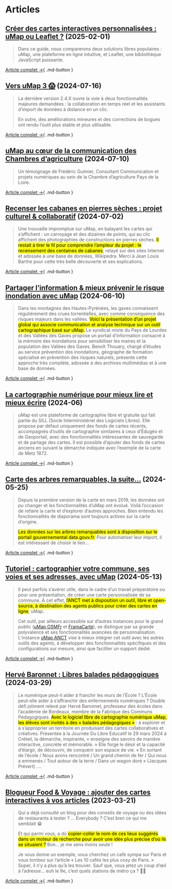 # Articles

## [Créer des cartes interactives personnalisées : uMap ou Leaflet ?](https://www.d-booker.fr/content/242-creer-des-cartes-interactives-personnalisees-umap-ou-leaflet) (2025-02-01)

> Dans ce guide, nous comparerons deux solutions libres populaires : uMap, une plateforme en ligne intuitive, et Leaflet, une bibliothèque JavaScript puissante.

[Article complet →](https://www.d-booker.fr/content/242-creer-des-cartes-interactives-personnalisees-umap-ou-leaflet){ .md-button }

## [Vers uMap 3 😱](https://www.openstreetmap.org/user/David%20Larlet/diary/404654#vers-umap-3-) (2024-07-16)

> La dernière version 2.4.X ouvre la voie à deux fonctionnalités majeures demandées : la collaboration en temps réel et les assistants d’import de données à distance en un clic.
>
> En outre, des améliorations mineures et des corrections de bogues ont rendu l’outil plus stable et plus utilisable.

[Article complet →](https://www.openstreetmap.org/user/David%20Larlet/diary/404654#vers-umap-3-){ .md-button }

## [uMap au cœur de la communication des Chambres d’agriculture](https://umap.dev.incubateur.anct.gouv.fr/blog/umap-au-cur-de-la-communication-des-chambres-dagriculture/) (2024-07-10)

> Un témoignage de Frédéric Guimier, Consultant Communication et projets numériques au sein de la Chambre d’agriculture Pays de la Loire.

[Article complet →](https://umap.incubateur.anct.gouv.fr/blog/umap-au-cur-de-la-communication-des-chambres-dagriculture/){ .md-button }

## [Recenser les cabanes en pierres sèches : projet culturel & collaboratif](https://insidemap.eu/recenser-les-cabanes-en-pierres-seches-projet-culturel-collaboratif/) (2024-07-02)

> Une trouvaille impromptue sur uMap, en balayant les cartes qui s’affichent : un carroyage et des dizaines de points, qui au clic affichent des photographies de constructions en pierres sèches. <mark>Il restait à tirer le fil pour comprendre l’ampleur du projet : le recensement des centaines de cabanes</mark>, relayé sur des sites Internet et adossée à une base de données, Wikipedra. Merci à Jean Louis Barthe pour cette très belle découverte et ses explications.

[Article complet →](https://insidemap.eu/recenser-les-cabanes-en-pierres-seches-projet-culturel-collaboratif/){ .md-button }

## [Partager l’information & mieux prévenir le risque inondation avec uMap](https://umap.incubateur.anct.gouv.fr/blog/partager-linformation-mieux-prevenir-le-risque-inondation-avec-umap/) (2024-06-10)

> Dans les montagnes des Hautes-Pyrénées, les gaves connaissent régulièrement des crues torrentielles, avec comme conséquence des risques majeurs dans les vallées. <mark>Voici la présentation d’un projet global qui associe communication et analyse technique sur un outil cartographique basé sur uMap.</mark> Le syndicat mixte du Pays de Lourdes et des Vallées des Gaves propose un portail d’information consacré à la mémoire des inondations pour sensibiliser les maires et la population des Vallées des Gaves. Benoît Thouary, chargé d’études au service prévention des inondations, géographe de formation spécialisé en prévention des risques naturels, présente cette approche très complète, adossée à des archives multimédias et à une base de données.

[Article complet →](https://umap.incubateur.anct.gouv.fr/blog/partager-linformation-mieux-prevenir-le-risque-inondation-avec-umap/){ .md-button }

## [La cartographie numérique pour mieux lire et mieux écrire](https://eduscol.education.fr/4032/la-cartographie-numerique-pour-mieux-lire-et-mieux-ecrire) (2024-06)

> uMap est une plateforme de cartographie libre et gratuite qui fait partie du SILL (Socle Interministériel des Logiciels Libres). Elle propose par défaut uniquement des fonds de cartes récents, accompagnés d’outils de cartographie similaires à ceux d’Édugéo et de Geoportail, avec des fonctionnalités intéressantes de sauvegarde et de partage des cartes. Il est possible d’ajouter des fonds de cartes anciens en suivant la démarche indiquée avec l’exemple de la carte de Metz 1872.

[Article complet →](https://eduscol.education.fr/4032/la-cartographie-numerique-pour-mieux-lire-et-mieux-ecrire){ .md-button }

## [Carte des arbres remarquables, la suite…](https://insidemap.eu/carte-des-arbres-remarquables-la-suite/) (2024-05-25)

> Depuis la première version de la carte en mars 2019, les données ont pu changer et les fonctionnalités d’uMap ont évolué. Voilà l’occasion de refaire la carte et d’explorer d’autres approches. Bien entendu les fonctionnalités de diaporama sont toujours actives sur la carte d’origine.
>
> <mark>Les données sur les arbres remarquables sont à disposition sur le portail gouvernemental data.gouv.fr.</mark> Pour automatiser leur import, il est intéressant de choisir le lien…

[Article complet →](https://insidemap.eu/carte-des-arbres-remarquables-la-suite/){ .md-button }

## [Tutoriel : cartographier votre commune, ses voies et ses adresses, avec uMap](https://adresse.data.gouv.fr/blog/utilisez-umap-pour-visualiser-vos-adresses) (2024-05-13)

> Il peut parfois s’avérer utile, dans le cadre d’un travail préparatoire ou pour une présentation, de créer une carte personnalisée de sa commune. À cet effet, <mark>l’ANCT met à disposition un outil, libre et open-source, à destination des agents publics pour créer des cartes en ligne</mark>, uMap.
>
> Cet outil, par ailleurs accessible sur d’autres instances pour le grand public ([uMap OSMFr](https://umap.openstreetmap.fr/) et [FramaCarte](https://framacarte.org/)), se distingue par sa grande polyvalence et ses fonctionnalités avancées de personnalisation. L’instance [uMap ANCT](https://umap.incubateur.anct.gouv.fr/) vise à mieux intégrer cet outil avec les autres outils des agents, à développer des fonctionnalités spécifiques et des configurations sur mesure, ainsi que faciliter un support dédié.

[Article complet →](https://adresse.data.gouv.fr/blog/utilisez-umap-pour-visualiser-vos-adresses){ .md-button }

## [Hervé Baronnet : Libres balades pédagogiques](https://www.cafepedagogique.net/2024/03/29/herve-baronnet-libres-balades-pedagogiques/) (2024-03-29)

> Le numérique peut-il aider à franchir les murs de l’École ? L’École peut-elle aider à s’affranchir des enfermements numériques ? Double défi joliment relevé par Hervé Baronnet, professeur des écoles dans l’académie de Bordeaux, membre de la Fabrique des Communs Pédagogiques. <mark>Avec le logiciel libre de cartographie numérique uMap, les élèves sont invités à des « balades pédagogiques »</mark> : à explorer et à s’approprier un territoire en produisant des cartes collaboratives et créatives. Présentée à la Journée Du Libre Educatif le 29 mars 2024 à Créteil, la démarche, inspirante, « enseigne des savoirs de manière interactive, concrète et mémorable. » Elle forge le désir et la capacité d’élargir, de découvrir, de conquérir son espace de vie. « En sortant de l’école / Nous avons rencontré / Un grand chemin de fer / Qui nous a emmenés / Tout autour de la terre / Dans un wagon doré » (Jacques Prévert) ….

[Article complet →](https://www.cafepedagogique.net/2024/03/29/herve-baronnet-libres-balades-pedagogiques/){ .md-button }

## [Blogueur Food & Voyage : ajouter des cartes interactives à vos articles](https://blog.jawg.io/ajouter-des-cartes-interactives-a-vos-articles-de-blog/) (2023-03-21)

> Qui a déjà consulté un blog pour des conseils de voyage ou des idées de restaurants à tester ? … Everybody ? C’est bien ce qui me semblait 😁
>
> Et qui parmi vous, a dû <mark>copier-coller le nom de ces lieux suggérés dans un moteur de recherche pour avoir une idée plus précise d’où ils se situaient ?</mark> Bon… je me sens moins seule !
>
> Je vous donne un exemple, vous cherchez un café sympa sur Paris et vous tombez sur l’article « Les 10 cafés les plus cosy de Paris. » Super, il n’y a plus qu’à les trouver. Sauf que, vous jetez un coup d’œil à l’adresse… euh le 9e, c’est quels stations de métro ça ? 🤔😅

[Article complet →](https://blog.jawg.io/ajouter-des-cartes-interactives-a-vos-articles-de-blog/){ .md-button }

